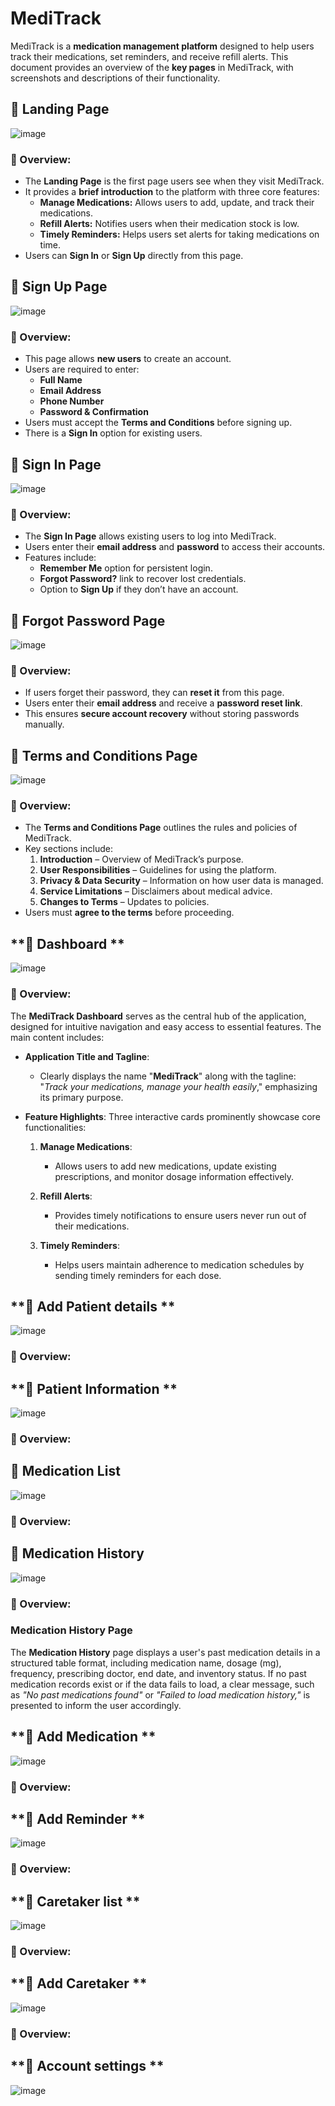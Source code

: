 
# **MediTrack**

MediTrack is a **medication management platform** designed to help users track their medications, set reminders, and receive refill alerts. This document provides an overview of the **key pages** in MediTrack, with screenshots and descriptions of their functionality.


## **📌 Landing Page**

![image](https://github.com/user-attachments/assets/c181a8c9-da16-413e-9808-3f2985cb3422)


### **🌟 Overview:**
- The **Landing Page** is the first page users see when they visit MediTrack.
- It provides a **brief introduction** to the platform with three core features:
  - **Manage Medications:** Allows users to add, update, and track their medications.
  - **Refill Alerts:** Notifies users when their medication stock is low.
  - **Timely Reminders:** Helps users set alerts for taking medications on time.
- Users can **Sign In** or **Sign Up** directly from this page.



## **📌 Sign Up Page**

![image](https://github.com/user-attachments/assets/fc01b4e0-d50d-4f9f-922c-818043cd20d3)


### **🌟 Overview:**
- This page allows **new users** to create an account.
- Users are required to enter:
  - **Full Name**
  - **Email Address**
  - **Phone Number**
  - **Password & Confirmation**
- Users must accept the **Terms and Conditions** before signing up.
- There is a **Sign In** option for existing users.



## **📌 Sign In Page**

![image](https://github.com/user-attachments/assets/80635e78-cb48-427d-9a04-2d4d3a5616d4)


### **🌟 Overview:**
- The **Sign In Page** allows existing users to log into MediTrack.
- Users enter their **email address** and **password** to access their accounts.
- Features include:
  - **Remember Me** option for persistent login.
  - **Forgot Password?** link to recover lost credentials.
  - Option to **Sign Up** if they don’t have an account.



## **📌 Forgot Password Page**

![image](https://github.com/user-attachments/assets/a2a39494-0d0c-48e6-858b-2940b9d21bd1)


### **🌟 Overview:**
- If users forget their password, they can **reset it** from this page.
- Users enter their **email address** and receive a **password reset link**.
- This ensures **secure account recovery** without storing passwords manually.



## **📌 Terms and Conditions Page**

![image](https://github.com/user-attachments/assets/c4758c2f-ecfb-4393-8ff5-65ca2b7c51a0)

### **🌟 Overview:**
- The **Terms and Conditions Page** outlines the rules and policies of MediTrack.
- Key sections include:
  1. **Introduction** – Overview of MediTrack’s purpose.
  2. **User Responsibilities** – Guidelines for using the platform.
  3. **Privacy & Data Security** – Information on how user data is managed.
  4. **Service Limitations** – Disclaimers about medical advice.
  5. **Changes to Terms** – Updates to policies.
- Users must **agree to the terms** before proceeding.

## **📌 Dashboard **
![image](https://github.com/user-attachments/assets/0b489749-6386-4f54-abf0-999d979f92df)

### **🌟 Overview:**
The **MediTrack Dashboard** serves as the central hub of the application, designed for intuitive navigation and easy access to essential features. The main content includes:

- **Application Title and Tagline**:
  - Clearly displays the name "**MediTrack**" along with the tagline: "*Track your medications, manage your health easily*," emphasizing its primary purpose.

- **Feature Highlights**:
  Three interactive cards prominently showcase core functionalities:
  
  1. **Manage Medications**:
     - Allows users to add new medications, update existing prescriptions, and monitor dosage information effectively.

  2. **Refill Alerts**:
     - Provides timely notifications to ensure users never run out of their medications.

  3. **Timely Reminders**:
     - Helps users maintain adherence to medication schedules by sending timely reminders for each dose.


## **📌 Add Patient details **
![image](https://github.com/user-attachments/assets/2d5c79c6-7135-40a4-8d3b-5e9a633e9d0c)

### **🌟 Overview:**

## **📌 Patient Information **
![image](https://github.com/user-attachments/assets/fc680996-659c-44e4-a2e3-1f1dec31f755)

### **🌟 Overview:**

## **📌 Medication List**
![image](https://github.com/user-attachments/assets/edb9758b-e183-405a-9075-fb21af32aaac)

### **🌟 Overview:**

## **📌 Medication History**
![image](https://github.com/user-attachments/assets/f3c0f3bb-c8d9-4eed-b024-1430e0619415)
### **🌟 Overview:**
### Medication History Page
The **Medication History** page displays a user's past medication details in a structured table format, including medication name, dosage (mg), frequency, prescribing doctor, end date, and inventory status. If no past medication records exist or if the data fails to load, a clear message, such as *"No past medications found"* or *"Failed to load medication history,"* is presented to inform the user accordingly.
## **📌 Add Medication **
![image](https://github.com/user-attachments/assets/567fedd8-a18b-46e5-a82d-8372a258021e)
### **🌟 Overview:**

## **📌 Add Reminder **
![image](https://github.com/user-attachments/assets/216a8d24-4d72-4da6-a1eb-bd7d67e5b09d)
### **🌟 Overview:**

## **📌 Caretaker list **
![image](https://github.com/user-attachments/assets/33ac2cfa-9bc0-4e1d-a46f-aa6f989b72f9)
### **🌟 Overview:**

## **📌 Add Caretaker **
![image](https://github.com/user-attachments/assets/b76c099f-6c67-4088-aebf-ddc1647d26a2)
### **🌟 Overview:**

## **📌 Account settings **
![image](https://github.com/user-attachments/assets/733820e2-0e64-49ca-91aa-7eac64b7690f)



